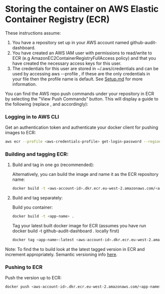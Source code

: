 # Storing the container on AWS Elastic Container Registry (ECR)

These instructions assume:

1. You have a repository set up in your AWS account named github-audit-dashboard.
2. You have created an AWS IAM user with permissions to read/write to ECR (e.g AmazonEC2ContainerRegistryFullAccess policy) and that you have created the necessary access keys for this user.
3. The credentials for this user are stored in ~/.aws/credentials and can be used by accessing aws --profile <aws-credentials-profile>, if these are the only credentials in your file then the profile name is default. See [Setup.md](Setup.md) for more information.

You can find the AWS repo push commands under your repository in ECR by selecting the "View Push Commands" button. This will display a guide to the following (replace <aws-credentials-profile>, <aws-account-id> and <version> accordingly):

### Logging in to AWS CLI

Get an authentication token and authenticate your docker client for pushing images to ECR:
```bash
aws ecr --profile <aws-credentials-profile> get-login-password --region eu-west-2 | docker login --username AWS --password-stdin <aws-account-id>.dkr.ecr.eu-west-2.amazonaws.com
```

### Building and tagging ECR:

1. Build and tag in one go (recommended):

    Alternatively, you can build the image and name it as the ECR repository name:
    ```bash
    docker build -t <aws-account-id>.dkr.ecr.eu-west-2.amazonaws.com/<app-name>:<version> .
    ```

2. Build and tag separately:

    Build you container:
    ```bash
    docker build -t <app-name> .
    ```

    Tag your latest built docker image for ECR (assumes you have run docker build -t github-audit-dashboard . locally first)
    ```bash
    docker tag <app-name>:latest <aws-account-id>.dkr.ecr.eu-west-2.amazonaws.com/<app-name>:<version>
    ```

Note: To find the <version> to build look at the latest tagged version in ECR and increment appropriately. Semantic versioning info [here](../misc/VERSIONING.md).

### Pushing to ECR

Push the version up to ECR:
```bash
docker push <aws-account-id>.dkr.ecr.eu-west-2.amazonaws.com/<app-name>:<version>
```
